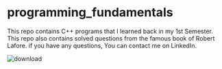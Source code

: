 # programming_fundamentals
This repo contains C++ programs that I learned back in my 1st Semester.
This repo also contains solved questions from the famous book of Robert Lafore.
if you have any questions, You can contact me on LinkedIn.

![download](https://github.com/MaghanDas/programming_fundamentals/assets/123539880/0284684d-e42d-455c-aa7f-5d878a89d782)


